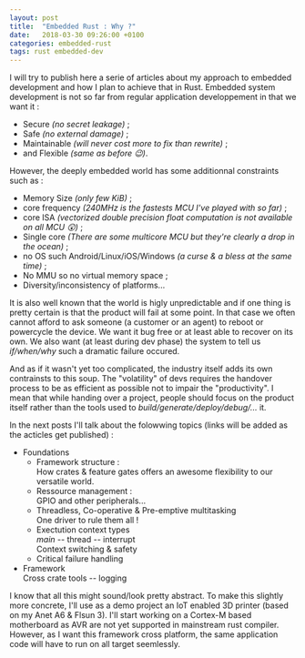 ```yaml
---
layout: post
title:  "Embedded Rust : Why ?"
date:   2018-03-30 09:26:00 +0100
categories: embedded-rust
tags: rust embedded-dev
---
```

I will try to publish here a serie of articles about my approach to embedded development and how I plan to achieve that in Rust.
Embedded system development is not so far from regular application developpement in that we want it :
- Secure *(no secret leakage)* ;
- Safe *(no external damage)* ;
- Maintainable *(will never cost more to fix than rewrite)* ;
- and Flexible *(same as before 😉)*.

However, the deeply embedded world has some additionnal constraints such as :
- Memory Size *(only few KiB)* ;
- core frequency *(240MHz is the fastests MCU I've played with so far)* ;
- core ISA *(vectorized double precision float computation is not available on all MCU 😲)* ;
- Single core *(There are some multicore MCU but they're clearly a drop in the ocean)* ;
- no OS such Android/Linux/iOS/Windows *(a curse & a bless at the same time)* ;
- No MMU so no virtual memory space ;
- Diversity/inconsistency of platforms...

It is also well known that the world is higly unpredictable and if one thing is pretty certain is
that the product will fail at some point. In that case we often cannot afford  to ask someone (a
customer or an agent) to reboot or powercycle the device. We want it bug free or at least able to
recover on its own. We also want (at least during dev phase) the system to tell us *if/when/why*
such a dramatic failure occured.

And as if it wasn't yet too complicated, the industry itself adds its own contrainsts to this soup.
The "volatility" of devs requires the handover process to be as efficient as possible not to impair
the "productivity". I mean that while handing over a project, people should focus on the product
itself rather than the tools used to *build/generate/deploy/debug/...* it.

In the next posts I'll talk about the folowwing topics (links will be added as the acticles get
published) :

- Foundations
  - Framework structure :   
    How crates & feature gates offers an awesome flexibility to our versatile world.
  - Ressource management :    
    GPIO and other peripherals...
  - Threadless, Co-operative & Pre-emptive multitasking   
    One driver to rule them all !
  - Exectution context types   
    *main* -- thread -- interrupt   
    Context switching & safety
  - Critical failure handling
- Framework   
  Cross crate tools -- logging

I know that all this might sound/look pretty abstract. To make this slightly more concrete, I'll
use as a demo project an IoT enabled 3D printer (based on my Anet A6 & Flsun 3). I'll start working
on a Cortex-M based motherboard as AVR are not yet supported in mainstream rust compiler. However,
as I want this framework cross platform, the same application code will have to run on all target
seemlessly.

